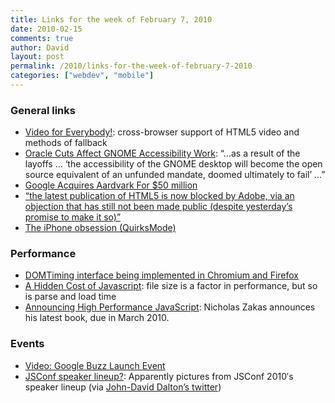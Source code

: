 ```yaml
---
title: Links for the week of February 7, 2010
date: 2010-02-15
comments: true
author: David
layout: post
permalink: /2010/links-for-the-week-of-february-7-2010
categories: ["webdev", "mobile"]
---
```

### General links

<ul class="links">
  <li>
    <a href="http://camendesign.com/code/video_for_everybody">Video for Everybody!</a>: cross-browser support of HTML5 video and methods of fallback
  </li>
  <li>
    <a href="http://ostatic.com/blog/oracle-cuts-affect-gnome-accessibility-work">Oracle Cuts Affect GNOME Accessibility Work</a>: &#8220;&#8230;as a result of the layoffs &#8230; &#8216;the accessibility of the GNOME desktop will become the open source equivalent of an unfunded mandate, doomed ultimately to fail&#8217; &#8230;&#8221;
  </li>
  <li>
    <a href="http://techcrunch.com/2010/02/11/google-acquires-aardvark-for-50-million/">Google Acquires Aardvark For $50 million</a>
  </li>
  <li>
    <a href="http://ln.hixie.ch/?start=1265967771&#038;count=1">&#8220;the latest publication of HTML5 is now blocked by Adobe, via an objection that has still not been made public (despite yesterday&#8217;s promise to make it so)&#8221;</a>
  </li>
  <li>
    <a href="http://www.quirksmode.org/blog/archives/2010/02/the_iphone_obse.html">The iPhone obsession (QuirksMode)</a>
  </li>
</ul>

### Performance

<ul class="links">
  <li>
    <a href="http://ajaxian.com/archives/domtiming-interface-being-implemented-in-chromium-and-firefox">DOMTiming interface being implemented in Chromium and Firefox</a>
  </li>
  <li>
    <a href="http://carlos.bueno.org/2010/02/measuring-javascript-parse-and-load.html">A Hidden Cost of Javascript</a>: file size is a factor in performance, but so is parse and load time
  </li>
  <li>
    <a href="http://www.nczonline.net/blog/2010/02/09/announcing-high-performance-javascript/">Announcing High Performance JavaScript</a>: Nicholas Zakas announces his latest book, due in March 2010.
  </li>
</ul>

### Events

<ul class="links">
  <li>
    <a href="http://www.youtube.com/watch?v=JuThg91-4Nw">Video: Google Buzz Launch Event</a>
  </li>
  <li>
    <a href="http://github.com/voodootikigod/jsconfus/commit/7e29a4b9afb80967775b3446153fc999edbd9ee7">JSConf speaker lineup?</a>: Apparently pictures from JSConf 2010&#8242;s speaker lineup (via <a href="http://twitter.com/jdalton/status/9043607765">John-David Dalton&#8217;s twitter</a>)
  </li>
</ul>